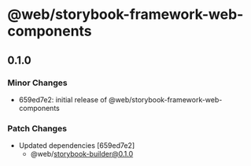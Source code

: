 # @web/storybook-framework-web-components

## 0.1.0

### Minor Changes

- 659ed7e2: initial release of @web/storybook-framework-web-components

### Patch Changes

- Updated dependencies [659ed7e2]
  - @web/storybook-builder@0.1.0
